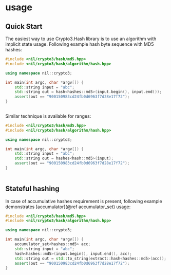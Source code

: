 # usage



## Quick Start

The easiest way to use Crypto3.Hash library is to use an algorithm with implicit state usage. Following example hash byte sequence with MD5 hashes:

```cpp
#include <nil/crypto3/hash/md5.hpp>
#include <nil/crypto3/hash/algorithm/hash.hpp>

using namespace nil::crypto3;

int main(int argc, char *argv[]) {
    std::string input = "abc";
    std::string out = hash<hashes::md5>(input.begin(), input.end());
    assert(out == "900150983cd24fb0d6963f7d28e17f72");
}
 
```

Similar technique is available for ranges:

```cpp
#include <nil/crypto3/hash/md5.hpp>
#include <nil/crypto3/hash/algorithm/hash.hpp>

using namespace nil::crypto3;

int main(int argc, char *argv[]) {
    std::string input = "abc";
    std::string out = hashes<hash::md5>(input);
    assert(out == "900150983cd24fb0d6963f7d28e17f72");
}
 
```

## Stateful hashing

In case of accumulative hashes requirement is present, following example demonstrates \[accumulator]\(@ref accumulator\_set) usage:

```cpp
#include <nil/crypto3/hash/md5.hpp>
#include <nil/crypto3/hash/algorithm/hash.hpp>

using namespace nil::crypto3;

int main(int argc, char *argv[]) {
    accumulator_set<hashes::md5> acc;
    std::string input = "abc";
    hash<hashes::md5>(input.begin(), input.end(), acc);
    std::string out = std::to_string(extract::hash<hashes::md5>(acc));
    assert(out == "900150983cd24fb0d6963f7d28e17f72");
}
```
